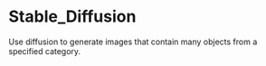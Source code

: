 # Stable_Diffusion
Use diffusion to generate images that contain many objects from a specified category.
